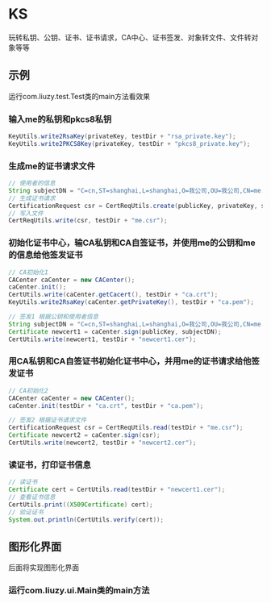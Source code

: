 KS
===
玩转私钥、公钥、证书、证书请求，CA中心、证书签发、对象转文件、文件转对象等等

示例
---
运行com.liuzy.test.Test类的main方法看效果

### 输入me的私钥和pkcs8私钥
```java
KeyUtils.write2RsaKey(privateKey, testDir + "rsa_private.key");
KeyUtils.write2PKCS8Key(privateKey, testDir + "pkcs8_private.key");
```
### 生成me的证书请求文件
```java
// 使用者的信息
String subjectDN = "C=cn,ST=shanghai,L=shanghai,O=我公司,OU=我公司,CN=me.com";
// 生成证书请求
CertificationRequest csr = CertReqUtils.create(publicKey, privateKey, subjectDN);
// 写入文件
CertReqUtils.write(csr, testDir + "me.csr");
```

### 初始化证书中心，输CA私钥和CA自签证书，并使用me的公钥和me的信息给他签发证书
```java
// CA初始化1
CACenter caCenter = new CACenter();
caCenter.init();
CertUtils.write(caCenter.getCacert(), testDir + "ca.crt");
KeyUtils.write2RsaKey(caCenter.getPrivateKey(), testDir + "ca.pem");

// 签发1 根据公钥和使用者信息
String subjectDN = "C=cn,ST=shanghai,L=shanghai,O=我公司,OU=我公司,CN=me.com";
Certificate newcert1 = caCenter.sign(publicKey, subjectDN);
CertUtils.write(newcert1, testDir + "newcert1.cer");
```

### 用CA私钥和CA自签证书初始化证书中心，并用me的证书请求给他签发证书
```java
// CA初始化2
CACenter caCenter = new CACenter();
caCenter.init(testDir + "ca.crt", testDir + "ca.pem");

// 签发2 根据证书请求文件
CertificationRequest csr = CertReqUtils.read(testDir + "me.csr");
Certificate newcert2 = caCenter.sign(csr);
CertUtils.write(newcert2, testDir + "newcert2.cer");
```

### 读证书，打印证书信息
```java
// 读证书
Certificate cert = CertUtils.read(testDir + "newcert1.cer");
// 查看证书信息
CertUtils.print((X509Certificate) cert);
// 验证证书
System.out.println(CertUtils.verify(cert));
```

图形化界面
---
后面将实现图形化界面

### 运行com.liuzy.ui.Main类的main方法